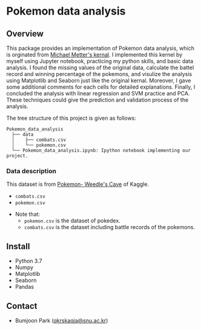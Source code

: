 # Pokemon data analysis

## Overview

This package provides an implementation of Pokemon data analysis, which is orginated from [Michael Metter's kernal](https://www.kaggle.com/mmetter/pokemon-data-analysis-tutorial/notebook). 
I implemented this kernel by myself using Jupyter notebook, practicing my python skills, and basic data analysis. I found the missing values of the original data, calculate the battel record and winning percentage of the pokemons, and visulize the analysis using Matplotlib and Seaborn just like the original kernal. Moreover, I gave some additional comments for each cells for detailed explanations. 
Finally, I concluded the analysis with linear regression and SVM practice and PCA. 
These techniques could give the prediction and validation process of the analysis. 


The tree structure of this project is given as follows:

``` Unicode
Pokemon_data_analysis
  ├── data
  │    ├── combats.csv
  │    └── pokemon.csv
  └── Pokemon_data_analysis.ipynb: Ipython notebook implementing our project. 
```

### Data description
This dataset is from [Pokemon- Weedle's Cave](https://www.kaggle.com/terminus7/pokemon-challenge/kernels) of Kaggle.
- `combats.csv`
- `pokemon.csv`

* Note that: 
    * `pokemon.csv` is the dataset of pokedex.  
    * `combats.csv` is the dataset including battle records of the pokemons.  

## Install
* Python 3.7
* Numpy
* Matplotlib
* Seaborn
* Pandas

## Contact

- Bumjoon Park (qkrskaqja@snu.ac.kr)

